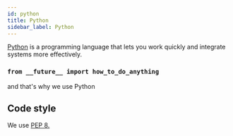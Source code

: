 ```yaml
---
id: python
title: Python
sidebar_label: Python
---
```


[Python](https://www.python.org/) is a programming language that lets you work quickly
and integrate systems more effectively.

### `from __future__ import how_to_do_anything`

and that's why we use Python

## Code style

We use [PEP 8.](https://www.python.org/dev/peps/pep-0008/)
